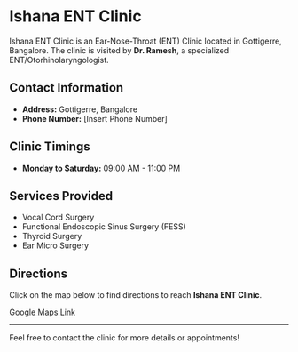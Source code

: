 # Ishana ENT Clinic

Ishana ENT Clinic is an Ear-Nose-Throat (ENT) Clinic located in Gottigerre, Bangalore. The clinic is visited by **Dr. Ramesh**, a specialized ENT/Otorhinolaryngologist.

## Contact Information

- **Address:** Gottigerre, Bangalore
- **Phone Number:** [Insert Phone Number]

## Clinic Timings

- **Monday to Saturday:** 09:00 AM - 11:00 PM

## Services Provided

- Vocal Cord Surgery
- Functional Endoscopic Sinus Surgery (FESS)
- Thyroid Surgery
- Ear Micro Surgery

## Directions

Click on the map below to find directions to reach **Ishana ENT Clinic**.

[Google Maps Link](https://www.google.com/maps)

---

Feel free to contact the clinic for more details or appointments!
